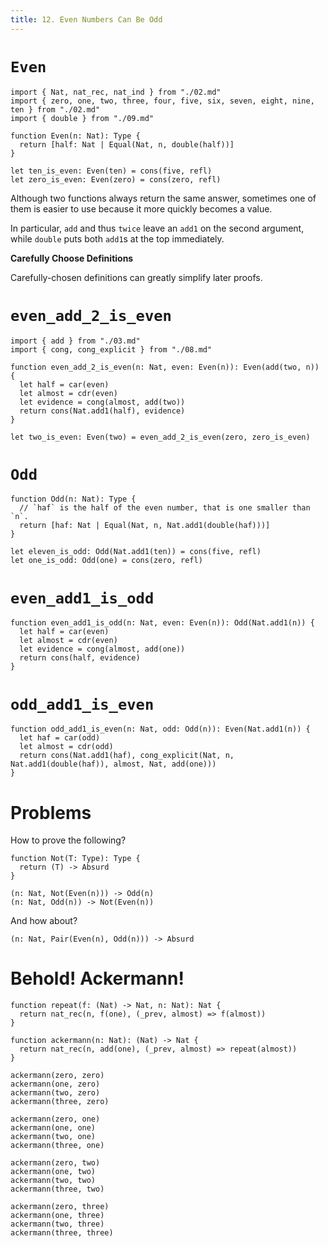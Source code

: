 ```yaml
---
title: 12. Even Numbers Can Be Odd
---
```


# `Even`

``` cicada
import { Nat, nat_rec, nat_ind } from "./02.md"
import { zero, one, two, three, four, five, six, seven, eight, nine, ten } from "./02.md"
import { double } from "./09.md"

function Even(n: Nat): Type {
  return [half: Nat | Equal(Nat, n, double(half))]
}

let ten_is_even: Even(ten) = cons(five, refl)
let zero_is_even: Even(zero) = cons(zero, refl)
```

Although two functions always return the same answer,
sometimes one of them is easier to use
because it more quickly becomes a value.

In particular, `add` and thus `twice`
leave an `add1` on the second argument,
while `double` puts both `add1`s at the top immediately.

**Carefully Choose Definitions**

Carefully-chosen definitions can greatly simplify later proofs.

# `even_add_2_is_even`

``` cicada
import { add } from "./03.md"
import { cong, cong_explicit } from "./08.md"

function even_add_2_is_even(n: Nat, even: Even(n)): Even(add(two, n)) {
  let half = car(even)
  let almost = cdr(even)
  let evidence = cong(almost, add(two))
  return cons(Nat.add1(half), evidence)
}

let two_is_even: Even(two) = even_add_2_is_even(zero, zero_is_even)
```

# `Odd`

``` cicada
function Odd(n: Nat): Type {
  // `haf` is the half of the even number, that is one smaller than `n`.
  return [haf: Nat | Equal(Nat, n, Nat.add1(double(haf)))]
}

let eleven_is_odd: Odd(Nat.add1(ten)) = cons(five, refl)
let one_is_odd: Odd(one) = cons(zero, refl)
```

# `even_add1_is_odd`

``` cicada
function even_add1_is_odd(n: Nat, even: Even(n)): Odd(Nat.add1(n)) {
  let half = car(even)
  let almost = cdr(even)
  let evidence = cong(almost, add(one))
  return cons(half, evidence)
}
```

# `odd_add1_is_even`

``` cicada
function odd_add1_is_even(n: Nat, odd: Odd(n)): Even(Nat.add1(n)) {
  let haf = car(odd)
  let almost = cdr(odd)
  return cons(Nat.add1(haf), cong_explicit(Nat, n, Nat.add1(double(haf)), almost, Nat, add(one)))
}
```

# Problems

How to prove the following?

``` cicada
function Not(T: Type): Type {
  return (T) -> Absurd
}

(n: Nat, Not(Even(n))) -> Odd(n)
(n: Nat, Odd(n)) -> Not(Even(n))
```

And how about?

``` cicada
(n: Nat, Pair(Even(n), Odd(n))) -> Absurd
```

# Behold! Ackermann!

``` cicada
function repeat(f: (Nat) -> Nat, n: Nat): Nat {
  return nat_rec(n, f(one), (_prev, almost) => f(almost))
}

function ackermann(n: Nat): (Nat) -> Nat {
  return nat_rec(n, add(one), (_prev, almost) => repeat(almost))
}

ackermann(zero, zero)
ackermann(one, zero)
ackermann(two, zero)
ackermann(three, zero)

ackermann(zero, one)
ackermann(one, one)
ackermann(two, one)
ackermann(three, one)

ackermann(zero, two)
ackermann(one, two)
ackermann(two, two)
ackermann(three, two)

ackermann(zero, three)
ackermann(one, three)
ackermann(two, three)
ackermann(three, three)
```
